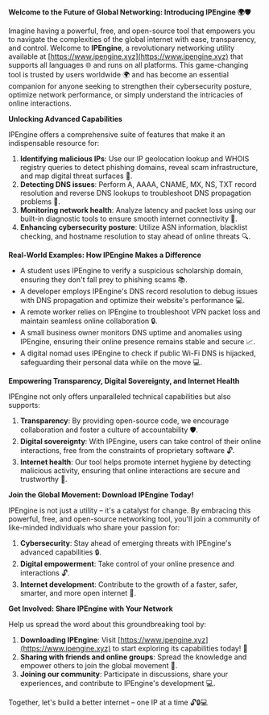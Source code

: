 **Welcome to the Future of Global Networking: Introducing IPEngine 🌍🛡️**

Imagine having a powerful, free, and open-source tool that empowers you to navigate the complexities of the global internet with ease, transparency, and control. Welcome to **IPEngine**, a revolutionary networking utility available at [https://www.ipengine.xyz](https://www.ipengine.xyz) that supports all languages 🌐 and runs on all platforms. This game-changing tool is trusted by users worldwide 🌍 and has become an essential companion for anyone seeking to strengthen their cybersecurity posture, optimize network performance, or simply understand the intricacies of online interactions.

**Unlocking Advanced Capabilities**

IPEngine offers a comprehensive suite of features that make it an indispensable resource for:

1. **Identifying malicious IPs**: Use our IP geolocation lookup and WHOIS registry queries to detect phishing domains, reveal scam infrastructure, and map digital threat surfaces 🔐.
2. **Detecting DNS issues**: Perform A, AAAA, CNAME, MX, NS, TXT record resolution and reverse DNS lookups to troubleshoot DNS propagation problems 📡.
3. **Monitoring network health**: Analyze latency and packet loss using our built-in diagnostic tools to ensure smooth internet connectivity 🚀.
4. **Enhancing cybersecurity posture**: Utilize ASN information, blacklist checking, and hostname resolution to stay ahead of online threats 🔍.

**Real-World Examples: How IPEngine Makes a Difference**

* A student uses IPEngine to verify a suspicious scholarship domain, ensuring they don't fall prey to phishing scams 📚.
* A developer employs IPEngine's DNS record resolution to debug issues with DNS propagation and optimize their website's performance 💻.
* A remote worker relies on IPEngine to troubleshoot VPN packet loss and maintain seamless online collaboration 🔒.
* A small business owner monitors DNS uptime and anomalies using IPEngine, ensuring their online presence remains stable and secure 📈.
* A digital nomad uses IPEngine to check if public Wi-Fi DNS is hijacked, safeguarding their personal data while on the move 💻.

**Empowering Transparency, Digital Sovereignty, and Internet Health**

IPEngine not only offers unparalleled technical capabilities but also supports:

1. **Transparency**: By providing open-source code, we encourage collaboration and foster a culture of accountability 🛡️.
2. **Digital sovereignty**: With IPEngine, users can take control of their online interactions, free from the constraints of proprietary software 🔓.
3. **Internet health**: Our tool helps promote internet hygiene by detecting malicious activity, ensuring that online interactions are secure and trustworthy 🌟.

**Join the Global Movement: Download IPEngine Today!**

IPEngine is not just a utility – it's a catalyst for change. By embracing this powerful, free, and open-source networking tool, you'll join a community of like-minded individuals who share your passion for:

1. **Cybersecurity**: Stay ahead of emerging threats with IPEngine's advanced capabilities 🔒.
2. **Digital empowerment**: Take control of your online presence and interactions 🔓.
3. **Internet development**: Contribute to the growth of a faster, safer, smarter, and more open internet 🚀.

**Get Involved: Share IPEngine with Your Network**

Help us spread the word about this groundbreaking tool by:

1. **Downloading IPEngine**: Visit [https://www.ipengine.xyz](https://www.ipengine.xyz) to start exploring its capabilities today! 🎉
2. **Sharing with friends and online groups**: Spread the knowledge and empower others to join the global movement 🤝.
3. **Joining our community**: Participate in discussions, share your experiences, and contribute to IPEngine's development 💻.

Together, let's build a better internet – one IP at a time 🔓🔒💻